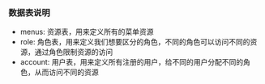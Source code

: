 ### 数据表说明
- menus: 资源表，用来定义所有的菜单资源 
- role: 角色表，用来定义我们想要区分的角色，不同的角色可以访问不同的资源，通过角色限制资源的访问
- account: 用户表，用来定义所有注册的用户，给不同的用户分配不同的角色，从而访问不同的资源